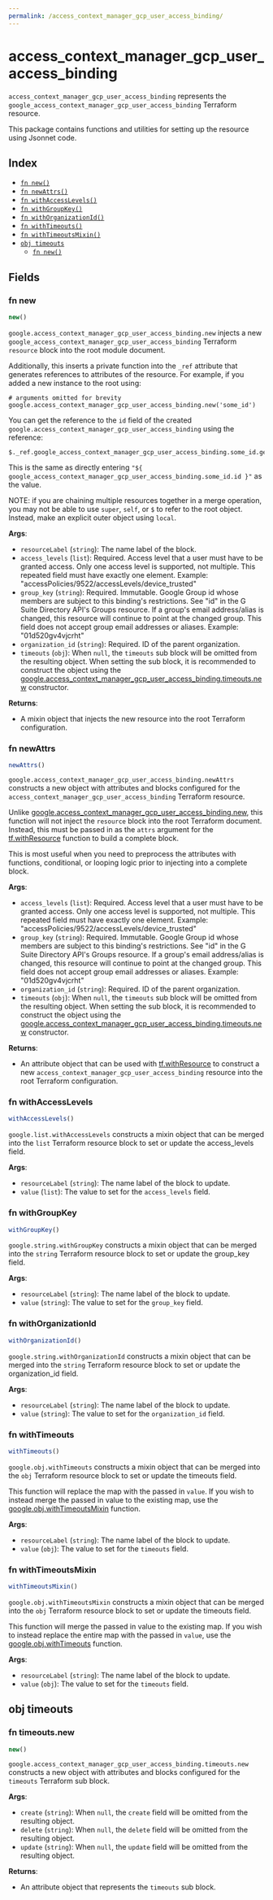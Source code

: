```yaml
---
permalink: /access_context_manager_gcp_user_access_binding/
---
```


# access_context_manager_gcp_user_access_binding

`access_context_manager_gcp_user_access_binding` represents the `google_access_context_manager_gcp_user_access_binding` Terraform resource.



This package contains functions and utilities for setting up the resource using Jsonnet code.


## Index

* [`fn new()`](#fn-new)
* [`fn newAttrs()`](#fn-newattrs)
* [`fn withAccessLevels()`](#fn-withaccesslevels)
* [`fn withGroupKey()`](#fn-withgroupkey)
* [`fn withOrganizationId()`](#fn-withorganizationid)
* [`fn withTimeouts()`](#fn-withtimeouts)
* [`fn withTimeoutsMixin()`](#fn-withtimeoutsmixin)
* [`obj timeouts`](#obj-timeouts)
  * [`fn new()`](#fn-timeoutsnew)

## Fields

### fn new

```ts
new()
```


`google.access_context_manager_gcp_user_access_binding.new` injects a new `google_access_context_manager_gcp_user_access_binding` Terraform `resource`
block into the root module document.

Additionally, this inserts a private function into the `_ref` attribute that generates references to attributes of the
resource. For example, if you added a new instance to the root using:

    # arguments omitted for brevity
    google.access_context_manager_gcp_user_access_binding.new('some_id')

You can get the reference to the `id` field of the created `google.access_context_manager_gcp_user_access_binding` using the reference:

    $._ref.google_access_context_manager_gcp_user_access_binding.some_id.get('id')

This is the same as directly entering `"${ google_access_context_manager_gcp_user_access_binding.some_id.id }"` as the value.

NOTE: if you are chaining multiple resources together in a merge operation, you may not be able to use `super`, `self`,
or `$` to refer to the root object. Instead, make an explicit outer object using `local`.

**Args**:
  - `resourceLabel` (`string`): The name label of the block.
  - `access_levels` (`list`): Required. Access level that a user must have to be granted access. Only one access level is supported, not multiple. This repeated field must have exactly one element. Example: &#34;accessPolicies/9522/accessLevels/device_trusted&#34;
  - `group_key` (`string`): Required. Immutable. Google Group id whose members are subject to this binding&#39;s restrictions. See &#34;id&#34; in the G Suite Directory API&#39;s Groups resource. If a group&#39;s email address/alias is changed, this resource will continue to point at the changed group. This field does not accept group email addresses or aliases. Example: &#34;01d520gv4vjcrht&#34;
  - `organization_id` (`string`): Required. ID of the parent organization.
  - `timeouts` (`obj`):  When `null`, the `timeouts` sub block will be omitted from the resulting object. When setting the sub block, it is recommended to construct the object using the [google.access_context_manager_gcp_user_access_binding.timeouts.new](#fn-accesscontextmanagergcpuseraccessbindingtimeoutsnew) constructor.

**Returns**:
- A mixin object that injects the new resource into the root Terraform configuration.


### fn newAttrs

```ts
newAttrs()
```


`google.access_context_manager_gcp_user_access_binding.newAttrs` constructs a new object with attributes and blocks configured for the `access_context_manager_gcp_user_access_binding`
Terraform resource.

Unlike [google.access_context_manager_gcp_user_access_binding.new](#fn-accesscontextmanagergcpuseraccessbindingnew), this function will not inject the `resource`
block into the root Terraform document. Instead, this must be passed in as the `attrs` argument for the
[tf.withResource](https://github.com/tf-libsonnet/core/tree/main/docs#fn-withresource) function to build a complete block.

This is most useful when you need to preprocess the attributes with functions, conditional, or looping logic prior to
injecting into a complete block.

**Args**:
  - `access_levels` (`list`): Required. Access level that a user must have to be granted access. Only one access level is supported, not multiple. This repeated field must have exactly one element. Example: &#34;accessPolicies/9522/accessLevels/device_trusted&#34;
  - `group_key` (`string`): Required. Immutable. Google Group id whose members are subject to this binding&#39;s restrictions. See &#34;id&#34; in the G Suite Directory API&#39;s Groups resource. If a group&#39;s email address/alias is changed, this resource will continue to point at the changed group. This field does not accept group email addresses or aliases. Example: &#34;01d520gv4vjcrht&#34;
  - `organization_id` (`string`): Required. ID of the parent organization.
  - `timeouts` (`obj`):  When `null`, the `timeouts` sub block will be omitted from the resulting object. When setting the sub block, it is recommended to construct the object using the [google.access_context_manager_gcp_user_access_binding.timeouts.new](#fn-accesscontextmanagergcpuseraccessbindingtimeoutsnew) constructor.

**Returns**:
  - An attribute object that can be used with [tf.withResource](https://github.com/tf-libsonnet/core/tree/main/docs#fn-withresource) to construct a new `access_context_manager_gcp_user_access_binding` resource into the root Terraform configuration.


### fn withAccessLevels

```ts
withAccessLevels()
```

`google.list.withAccessLevels` constructs a mixin object that can be merged into the `list`
Terraform resource block to set or update the access_levels field.



**Args**:
  - `resourceLabel` (`string`): The name label of the block to update.
  - `value` (`list`): The value to set for the `access_levels` field.


### fn withGroupKey

```ts
withGroupKey()
```

`google.string.withGroupKey` constructs a mixin object that can be merged into the `string`
Terraform resource block to set or update the group_key field.



**Args**:
  - `resourceLabel` (`string`): The name label of the block to update.
  - `value` (`string`): The value to set for the `group_key` field.


### fn withOrganizationId

```ts
withOrganizationId()
```

`google.string.withOrganizationId` constructs a mixin object that can be merged into the `string`
Terraform resource block to set or update the organization_id field.



**Args**:
  - `resourceLabel` (`string`): The name label of the block to update.
  - `value` (`string`): The value to set for the `organization_id` field.


### fn withTimeouts

```ts
withTimeouts()
```

`google.obj.withTimeouts` constructs a mixin object that can be merged into the `obj`
Terraform resource block to set or update the timeouts field.

This function will replace the map with the passed in `value`. If you wish to instead merge the
passed in value to the existing map, use the [google.obj.withTimeoutsMixin](TODO) function.

**Args**:
  - `resourceLabel` (`string`): The name label of the block to update.
  - `value` (`obj`): The value to set for the `timeouts` field.


### fn withTimeoutsMixin

```ts
withTimeoutsMixin()
```

`google.obj.withTimeoutsMixin` constructs a mixin object that can be merged into the `obj`
Terraform resource block to set or update the timeouts field.

This function will merge the passed in value to the existing map. If you wish
to instead replace the entire map with the passed in `value`, use the [google.obj.withTimeouts](TODO)
function.


**Args**:
  - `resourceLabel` (`string`): The name label of the block to update.
  - `value` (`obj`): The value to set for the `timeouts` field.


## obj timeouts



### fn timeouts.new

```ts
new()
```


`google.access_context_manager_gcp_user_access_binding.timeouts.new` constructs a new object with attributes and blocks configured for the `timeouts`
Terraform sub block.



**Args**:
  - `create` (`string`):  When `null`, the `create` field will be omitted from the resulting object.
  - `delete` (`string`):  When `null`, the `delete` field will be omitted from the resulting object.
  - `update` (`string`):  When `null`, the `update` field will be omitted from the resulting object.

**Returns**:
  - An attribute object that represents the `timeouts` sub block.
